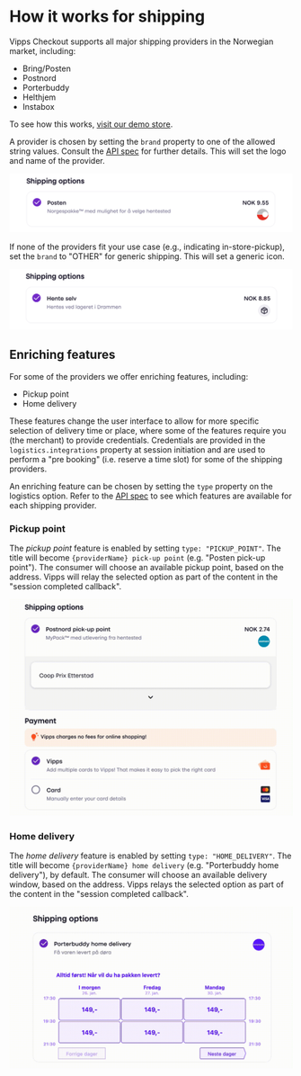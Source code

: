<!-- START_METADATA
---
title: "How it works: Shipping"
sidebar_position: 11
---
END_METADATA -->

# How it works for shipping

Vipps Checkout supports all major shipping providers in the Norwegian market, including:

- Bring/Posten
- Postnord
- Porterbuddy
- Helthjem
- Instabox

To see how this works, [visit our demo store](https://demo.vipps.no/vipps-checkout-1/full).

A provider is chosen by setting the `brand` property to one of the allowed string values. Consult the [API spec](https://vippsas.github.io/vipps-developer-docs/api/checkout#tag/Session/paths/~1session/post) for further details. This will set the logo and name of the provider.

![Shipping provider logo example](resources/shipping_logo-example.png)

If none of the providers fit your use case (e.g., indicating in-store-pickup), set the `brand` to "OTHER" for generic shipping. This will set a generic icon.

![Shipping provider default logo](resources/shipping_logo-default.png)

## Enriching features

For some of the providers we offer enriching features, including:

- Pickup point
- Home delivery

These features change the user interface to allow for more specific selection of delivery time or place, where some of the features require you (the merchant) to provide credentials. Credentials are provided in the `logistics.integrations` property at session initiation and are used to perform a "pre booking" (i.e. reserve a time slot) for some of the shipping providers.

An enriching feature can be chosen by setting the `type` property on the logistics option.
Refer to the [API spec](https://vippsas.github.io/vipps-developer-docs/api/checkout#tag/Session/paths/~1session/post) to see which features are available for each shipping provider.

### Pickup point

The *pickup point* feature is enabled by setting `type: "PICKUP_POINT"`. The title will become `{providerName} pick-up point` (e.g. "Posten pick-up point").
The consumer will choose an available pickup point, based on the address. Vipps will relay the selected option as part of the content in the "session completed callback".

![Pickup point animation](resources/shipping_pickup-point.gif)

### Home delivery

The *home delivery* feature is enabled by setting `type: "HOME_DELIVERY"`. The title will become `{providerName} home delivery` (e.g. "Porterbuddy home delivery"), by default.
The consumer will choose an available delivery window, based on the address. Vipps relays the selected option as part of the content in the "session completed callback".

![Home delivery animation](resources/shipping_home-delivery.gif)
